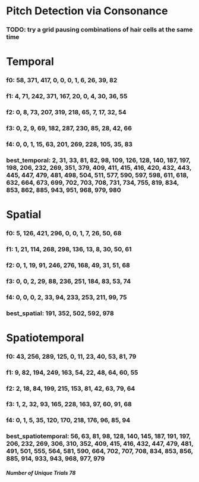 Pitch Detection via Consonance
================

### TODO: try a grid pausing combinations of hair cells at the same time

# Temporal

### f0: 58, 371, 417, 0, 0, 0, 1, 6, 26, 39, 82

### f1: 4, 71, 242, 371, 167, 20, 0, 4, 30, 36, 55

### f2: 0, 8, 73, 207, 319, 218, 65, 7, 17, 32, 54

### f3: 0, 2, 9, 69, 182, 287, 230, 85, 28, 42, 66

### f4: 0, 0, 1, 15, 63, 201, 269, 228, 105, 35, 83

### best_temporal: 2, 31, 33, 81, 82, 98, 109, 126, 128, 140, 187, 197, 198, 206, 232, 269, 351, 379, 409, 411, 415, 416, 420, 432, 443, 445, 447, 479, 481, 498, 504, 511, 577, 590, 597, 598, 611, 618, 632, 664, 673, 699, 702, 703, 708, 731, 734, 755, 819, 834, 853, 862, 885, 943, 951, 968, 979, 980

# Spatial

### f0: 5, 126, 421, 296, 0, 0, 1, 7, 26, 50, 68

### f1: 1, 21, 114, 268, 298, 136, 13, 8, 30, 50, 61

### f2: 0, 1, 19, 91, 246, 276, 168, 49, 31, 51, 68

### f3: 0, 0, 2, 29, 88, 236, 251, 184, 83, 53, 74

### f4: 0, 0, 0, 2, 33, 94, 233, 253, 211, 99, 75

### best_spatial: 191, 352, 502, 592, 978

# Spatiotemporal

### f0: 43, 256, 289, 125, 0, 11, 23, 40, 53, 81, 79

### f1: 9, 82, 194, 249, 163, 54, 22, 48, 64, 60, 55

### f2: 2, 18, 84, 199, 215, 153, 81, 42, 63, 79, 64

### f3: 1, 2, 32, 93, 165, 228, 163, 97, 60, 91, 68

### f4: 0, 1, 5, 35, 120, 170, 218, 176, 96, 85, 94

### best_spatiotemporal: 56, 63, 81, 98, 128, 140, 145, 187, 191, 197, 206, 232, 269, 306, 310, 352, 409, 415, 416, 432, 447, 479, 481, 491, 501, 555, 564, 581, 590, 664, 702, 707, 708, 834, 853, 856, 885, 914, 933, 943, 968, 977, 979

##### Number of Unique Trials 78
